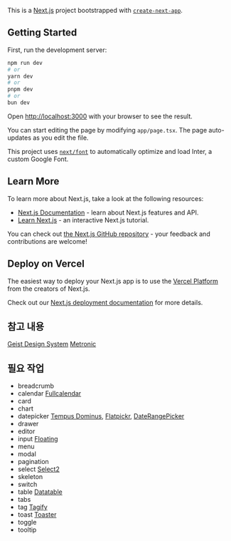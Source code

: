 This is a [Next.js](https://nextjs.org/) project bootstrapped with [`create-next-app`](https://github.com/vercel/next.js/tree/canary/packages/create-next-app).

## Getting Started

First, run the development server:

```bash
npm run dev
# or
yarn dev
# or
pnpm dev
# or
bun dev
```

Open [http://localhost:3000](http://localhost:3000) with your browser to see the result.

You can start editing the page by modifying `app/page.tsx`. The page auto-updates as you edit the file.

This project uses [`next/font`](https://nextjs.org/docs/basic-features/font-optimization) to automatically optimize and load Inter, a custom Google Font.

## Learn More

To learn more about Next.js, take a look at the following resources:

- [Next.js Documentation](https://nextjs.org/docs) - learn about Next.js features and API.
- [Learn Next.js](https://nextjs.org/learn) - an interactive Next.js tutorial.

You can check out [the Next.js GitHub repository](https://github.com/vercel/next.js/) - your feedback and contributions are welcome!

## Deploy on Vercel

The easiest way to deploy your Next.js app is to use the [Vercel Platform](https://vercel.com/new?utm_medium=default-template&filter=next.js&utm_source=create-next-app&utm_campaign=create-next-app-readme) from the creators of Next.js.

Check out our [Next.js deployment documentation](https://nextjs.org/docs/deployment) for more details.


## 참고 내용
[Geist Design System](https://vercel.com/geist/introduction)
[Metronic](https://preview.keenthemes.com/html/metronic/docs/index)


## 필요 작업
- breadcrumb
- calendar [Fullcalendar](https://fullcalendar.io/docs)
- card
- chart
- datepicker [Tempus Dominus](https://getdatepicker.com/), [Flatpickr](https://flatpickr.js.org/), [DateRangePicker](https://www.daterangepicker.com/)
- drawer
- editor
- input [Floating](https://preview.keenthemes.com/html/metronic/docs/base/forms/floating-labels)
- menu
- modal
- pagination
- select [Select2](https://select2.org/)
- skeleton
- switch
- table [Datatable](https://datatables.net/)
- tabs
- tag [Tagify](https://yaireo.github.io/tagify/)
- toast [Toaster](https://github.com/petekeller2/toastr)
- toggle
- tooltip